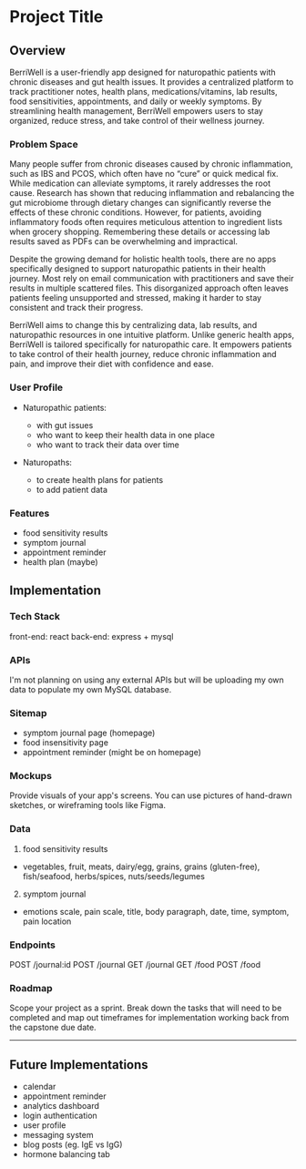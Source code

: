 # Project Title

## Overview

BerriWell is a user-friendly app designed for naturopathic patients with chronic diseases and gut health issues. It provides a centralized platform to track practitioner notes, health plans, medications/vitamins, lab results, food sensitivities, appointments, and daily or weekly symptoms. By streamlining health management, BerriWell empowers users to stay organized, reduce stress, and take control of their wellness journey.


### Problem Space

Many people suffer from chronic diseases caused by chronic inflammation, such as IBS and PCOS, which often have no “cure” or quick medical fix. While medication can alleviate symptoms, it rarely addresses the root cause. Research has shown that reducing inflammation and rebalancing the gut microbiome through dietary changes can significantly reverse the effects of these chronic conditions. However, for patients, avoiding inflammatory foods often requires meticulous attention to ingredient lists when grocery shopping. Remembering these details or accessing lab results saved as PDFs can be overwhelming and impractical.

Despite the growing demand for holistic health tools, there are no apps specifically designed to support naturopathic patients in their health journey. Most rely on email communication with practitioners and save their results in multiple scattered files. This disorganized approach often leaves patients feeling unsupported and stressed, making it harder to stay consistent and track their progress.

BerriWell aims to change this by centralizing data, lab results, and naturopathic resources in one intuitive platform. Unlike generic health apps, BerriWell is tailored specifically for naturopathic care. It empowers patients to take control of their health journey, reduce chronic inflammation and pain, and improve their diet with confidence and ease.

### User Profile

- Naturopathic patients:
    - with gut issues
    - who want to keep their health data in one place
    - who want to track their data over time

- Naturopaths:
    - to create health plans for patients
    - to add patient data

### Features

- food sensitivity results
- symptom journal
- appointment reminder
- health plan (maybe)


## Implementation

### Tech Stack

front-end: react
back-end: express + mysql

### APIs

I'm not planning on using any external APIs but will be uploading my own data to populate my own MySQL database.

### Sitemap

- symptom journal page (homepage)
- food insensitivity page
- appointment reminder (might be on homepage)


### Mockups

Provide visuals of your app's screens. You can use pictures of hand-drawn sketches, or wireframing tools like Figma.

### Data

1. food sensitivity results
- vegetables, fruit, meats, dairy/egg, grains, grains (gluten-free), fish/seafood, herbs/spices, nuts/seeds/legumes

2. symptom journal
- emotions scale, pain scale, title, body paragraph, date, time, symptom, pain location

### Endpoints

POST /journal:id 
POST /journal
GET /journal
GET /food
POST /food


### Roadmap

Scope your project as a sprint. Break down the tasks that will need to be completed and map out timeframes for implementation working back from the capstone due date. 



---

## Future Implementations

- calendar
- appointment reminder
- analytics dashboard
- login authentication
- user profile
- messaging system
- blog posts (eg. IgE vs IgG)
- hormone balancing tab